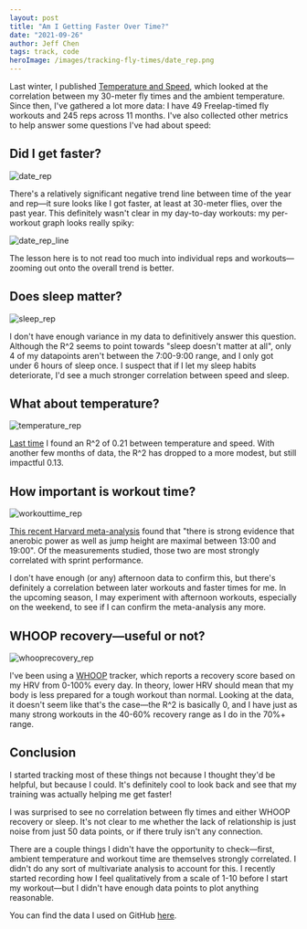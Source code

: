 ```yaml
---
layout: post
title: "Am I Getting Faster Over Time?"
date: "2021-09-26"
author: Jeff Chen
tags: track, code
heroImage: /images/tracking-fly-times/date_rep.png
---
```


Last winter, I published [Temperature and Speed](https://jeffchen.dev/posts/Temperature-And-Speed/), which looked at the correlation between my 30-meter fly times and the ambient temperature. Since then, I've gathered a lot more data: I have 49 Freelap-timed fly workouts and 245 reps across 11 months. I've also collected other metrics to help answer some questions I've had about speed:

## Did I get faster?

![date_rep](/images/tracking-fly-times/date_rep.png)

There's a relatively significant negative trend line between time of the year and rep—it sure looks like I got faster, at least at 30-meter flies, over the past year. This definitely wasn't clear in my day-to-day workouts: my per-workout graph looks really spiky:

![date_rep_line](/images/tracking-fly-times/date_rep_line.png)

The lesson here is to not read too much into individual reps and workouts—zooming out onto the overall trend is better.

<!-- excerpt -->

## Does sleep matter?

![sleep_rep](/images/tracking-fly-times/sleep_rep.png)

I don't have enough variance in my data to definitively answer this question. Although the R^2 seems to point towards "sleep doesn't matter at all", only 4 of my datapoints aren't between the 7:00-9:00 range, and I only got under 6 hours of sleep once. I suspect that if I let my sleep habits deteriorate, I'd see a much stronger correlation between speed and sleep.

## What about temperature?

![temperature_rep](/images/tracking-fly-times/temperature_rep.png)

[Last time](https://jeffchen.dev/posts/Temperature-And-Speed/) I found an R^2 of 0.21 between temperature and speed. With another few months of data, the R^2 has dropped to a more modest, but still impactful 0.13.

## How important is workout time?

![workouttime_rep](/images/tracking-fly-times/workouttime_rep.png)

[This recent Harvard meta-analysis](https://pubmed.ncbi.nlm.nih.gov/34431827/) found that "there is strong evidence that anerobic power as well as jump height are maximal between 13:00 and 19:00". Of the measurements studied, those two are most strongly correlated with sprint performance.

I don't have enough (or any) afternoon data to confirm this, but there's definitely a correlation between later workouts and faster times for me. In the upcoming season, I may experiment with afternoon workouts, especially on the weekend, to see if I can confirm the meta-analysis any more.

## WHOOP recovery—useful or not?

![whooprecovery_rep](/images/tracking-fly-times/whooprecovery_rep.png)

I've been using a [WHOOP](https://whoop.com) tracker, which reports a recovery score based on my HRV from 0-100% every day. In theory, lower HRV should mean that my body is less prepared for a tough workout than normal. Looking at the data, it doesn't seem like that's the case—the R^2 is basically 0, and I have just as many strong workouts in the 40-60% recovery range as I do in the 70%+ range.

## Conclusion

I started tracking most of these things not because I thought they'd be helpful, but because I could. It's definitely cool to look back and see that my training was actually helping me get faster!

I was surprised to see no correlation between fly times and either WHOOP recovery or sleep. It's not clear to me whether the lack of relationship is just noise from just 50 data points, or if there truly isn't any connection.

There are a couple things I didn't have the opportunity to check—first, ambient temperature and workout time are themselves strongly correlated. I didn't do any sort of multivariate analysis to account for this. I recently started recording how I feel qualitatively from a scale of 1-10 before I start my workout—but I didn't have enough data points to plot anything reasonable.

You can find the data I used on GitHub [here](https://github.com/jchen1/fly-times).